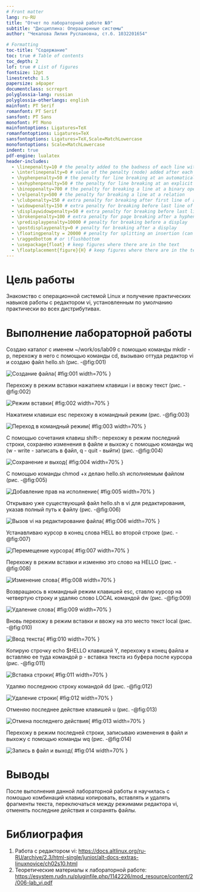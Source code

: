 ```yaml
---
# Front matter
lang: ru-RU
title: "Отчет по лабораторной работе №9"
subtitle: "Дисциплина: Операционные системы"
author: "Чекалова Лилия Руслановна, ст.б. 1032201654"

# Formatting
toc-title: "Содержание"
toc: true # Table of contents
toc_depth: 2
lof: true # List of figures
fontsize: 12pt
linestretch: 1.5
papersize: a4paper
documentclass: scrreprt
polyglossia-lang: russian
polyglossia-otherlangs: english
mainfont: PT Serif
romanfont: PT Serif
sansfont: PT Sans
monofont: PT Mono
mainfontoptions: Ligatures=TeX
romanfontoptions: Ligatures=TeX
sansfontoptions: Ligatures=TeX,Scale=MatchLowercase
monofontoptions: Scale=MatchLowercase
indent: true
pdf-engine: lualatex
header-includes:
  - \linepenalty=10 # the penalty added to the badness of each line within a paragraph (no associated penalty node) Increasing the value makes tex try to have fewer lines in the paragraph.
  - \interlinepenalty=0 # value of the penalty (node) added after each line of a paragraph.
  - \hyphenpenalty=50 # the penalty for line breaking at an automatically inserted hyphen
  - \exhyphenpenalty=50 # the penalty for line breaking at an explicit hyphen
  - \binoppenalty=700 # the penalty for breaking a line at a binary operator
  - \relpenalty=500 # the penalty for breaking a line at a relation
  - \clubpenalty=150 # extra penalty for breaking after first line of a paragraph
  - \widowpenalty=150 # extra penalty for breaking before last line of a paragraph
  - \displaywidowpenalty=50 # extra penalty for breaking before last line before a display math
  - \brokenpenalty=100 # extra penalty for page breaking after a hyphenated line
  - \predisplaypenalty=10000 # penalty for breaking before a display
  - \postdisplaypenalty=0 # penalty for breaking after a display
  - \floatingpenalty = 20000 # penalty for splitting an insertion (can only be split footnote in standard LaTeX)
  - \raggedbottom # or \flushbottom
  - \usepackage{float} # keep figures where there are in the text
  - \floatplacement{figure}{H} # keep figures where there are in the text
---
```


# Цель работы

Знакомство с операционной системой Linux и получение практических навыков работы с редактором vi, установленным по умолчанию практически во всех дистрибутивах.

# Выполнение лабораторной работы

Создаю каталог с именем ~/work/os/lab09 с помощью команды mkdir -p, перехожу в него с помощью команды cd, вызываю оттуда редактор vi и создаю файл hello.sh (рис. -@fig:001)

![Создание файла](image/1.png){ #fig:001 width=70% }

Перехожу в режим вставки нажатием клавиши i и ввожу текст (рис. -@fig:002)

![Режим вставки](image/2.png){ #fig:002 width=70% }

Нажатием клавиши esc перехожу в командный режим (рис. -@fig:003)

![Переход в командный режим](image/3.png){ #fig:003 width=70% }

С помощью сочетания клавиш shift-: перехожу в режим последний строки, сохраняю изменения в файле и выхожу с помощью команды wq (w - write - записать в файл, q - quit - выйти) (рис. -@fig:004)

![Сохранение и выход](image/4.png){ #fig:004 width=70% }

С помощью команды chmod +x делаю hello.sh исполняемым файлом (рис. -@fig:005)

![Добавление прав на исполнение](image/5.png){ #fig:005 width=70% }

Открываю уже существующий файл hello.sh в vi для редактирования, указав полный путь к файлу (рис. -@fig:006)

![Вызов vi на редактирование файла](image/6.png){ #fig:006 width=70% }

Устанавливаю курсор в конец слова HELL во второй строке (рис. -@fig:007)

![Перемещение курсора](image/7.png){ #fig:007 width=70% }

Перехожу в режим вставки и изменяю это слово на HELLO (рис. -@fig:008)

![Изменение слова](image/8.png){ #fig:008 width=70% }

Возвращаюсь в командный режим клавишей esc, ставлю курсор на четвертую строку и удаляю слово LOCAL командой dw (рис. -@fig:009)

![Удаление слова](image/9.png){ #fig:009 width=70% }

Вновь перехожу в режим вставки и ввожу на это место текст local (рис. -@fig:010)

![Ввод текста](image/10.png){ #fig:010 width=70% }

Копирую строчку echo $HELLO клавишей Y, перехожу в конец файла и вставляю ее туда командой p - вставка текста из буфера после курсора (рис. -@fig:011)

![Вставка строки](image/11.png){ #fig:011 width=70% }

Удаляю последнюю строку командой dd (рис. -@fig:012)

![Удаление строки](image/12.png){ #fig:012 width=70% }

Отменяю последнее действие клавишей u (рис. -@fig:013)

![Отмена последнего действия](image/13.png){ #fig:013 width=70% }

Перехожу в режим последней строки, записываю изменения в файл и выхожу с помощью команды wq (рис. -@fig:014)

![Запись в файл и выход](image/14.png){ #fig:014 width=70% }

# Выводы

После выполнения данной лабораторной работы я научилась с помощью комбинаций клавиш копировать, вставлять и удалять фрагменты текста, переключаться между режимами редактора vi, отменять последние действия и сохранять файлы.

# Библиография

1. Работа с редактором vi: https://docs.altlinux.org/ru-RU/archive/2.3/html-single/junior/alt-docs-extras-linuxnovice/ch02s10.html
2. Теоретические материалы к лабораторной работе: https://esystem.rudn.ru/pluginfile.php/1142226/mod_resource/content/2/006-lab_vi.pdf